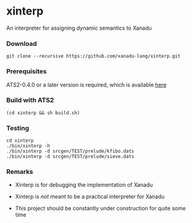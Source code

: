 # xinterp

An interpreter for assigning dynamic semantics to Xanadu

### Download

```
git clone --recursive https://github.com/xanadu-lang/xinterp.git
```

### Prerequisites

ATS2-0.4.0 or a later version is required,
which is available [here](http://www.ats-lang.org/Downloads.html)

### Build with ATS2

```
(cd xinterp && sh build.sh)
```

### Testing

```
cd xinterp
./bin/xinterp -h
./bin/xinterp -d srcgen/TEST/prelude/kfibo.dats
./bin/xinterp -d srcgen/TEST/prelude/sieve.dats
```

### Remarks

- Xinterp is for debugging the implementation of Xanadu

- Xinterp is *not* meant to be a practical interpreter for Xanadu

- This project should be constantly under construction for quite some time
